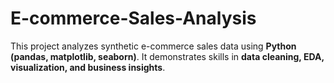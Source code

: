 # E-commerce-Sales-Analysis
This project analyzes synthetic e-commerce sales data using **Python (pandas, matplotlib, seaborn)**.   It demonstrates skills in **data cleaning, EDA, visualization, and business insights**.
